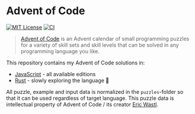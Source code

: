 # Advent of Code

[![MIT License](https://badgen.net/badge/license/MIT/)](LICENSE.md)
[![CI](https://github.com/timkurvers/advent-of-code/workflows/ci/badge.svg)](https://github.com/timkurvers/advent-of-code/actions?query=workflow%3Aci)

> [Advent of Code](https://adventofcode.com) is an Advent calendar of small
> programming puzzles for a variety of skill sets and skill levels that can be
> solved in any programming language you like.

This repository contains my Advent of Code solutions in:

- [JavaScript](js/) - all available editions
- [Rust](rust/) - slowly exploring the language 🥳

All puzzle, example and input data is normalized in the `puzzles`-folder so that
it can be used regardless of target language. This puzzle data is intellectual
property of Advent of Code / its creator [Eric Wastl](https://github.com/topaz).
